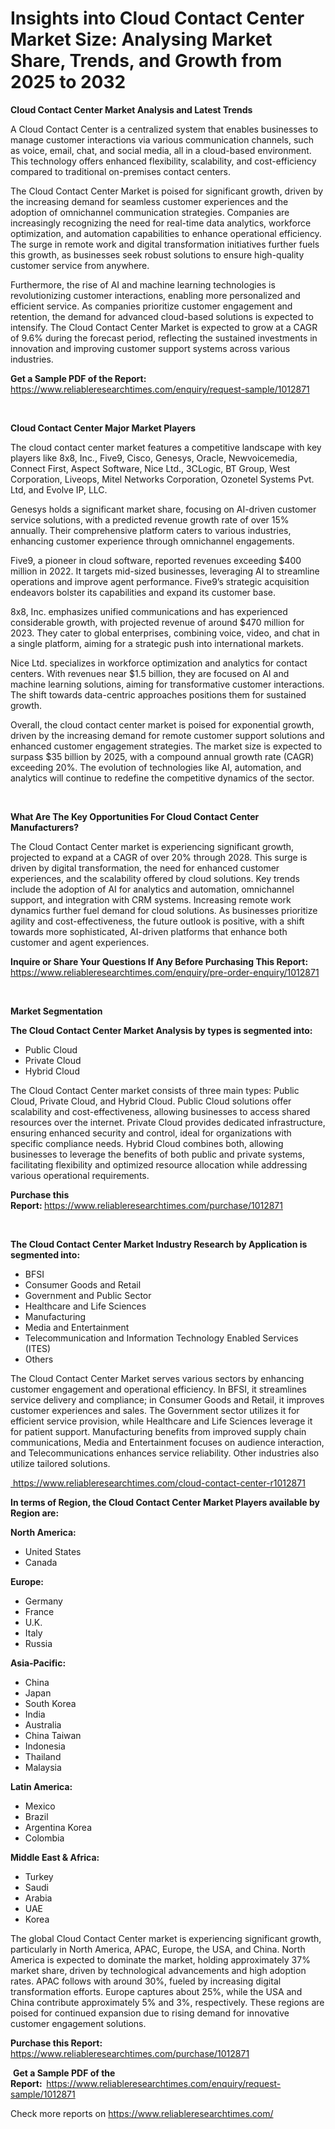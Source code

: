 <p><h1>Insights into Cloud Contact Center Market Size: Analysing Market Share, Trends, and Growth from 2025 to 2032</h1></p><p><strong>Cloud Contact Center Market Analysis and Latest Trends</strong></p>
<p><p>A Cloud Contact Center is a centralized system that enables businesses to manage customer interactions via various communication channels, such as voice, email, chat, and social media, all in a cloud-based environment. This technology offers enhanced flexibility, scalability, and cost-efficiency compared to traditional on-premises contact centers. </p><p>The Cloud Contact Center Market is poised for significant growth, driven by the increasing demand for seamless customer experiences and the adoption of omnichannel communication strategies. Companies are increasingly recognizing the need for real-time data analytics, workforce optimization, and automation capabilities to enhance operational efficiency. The surge in remote work and digital transformation initiatives further fuels this growth, as businesses seek robust solutions to ensure high-quality customer service from anywhere.</p><p>Furthermore, the rise of AI and machine learning technologies is revolutionizing customer interactions, enabling more personalized and efficient service. As companies prioritize customer engagement and retention, the demand for advanced cloud-based solutions is expected to intensify. The Cloud Contact Center Market is expected to grow at a CAGR of 9.6% during the forecast period, reflecting the sustained investments in innovation and improving customer support systems across various industries.</p></p>
<p><strong>Get a Sample PDF of the Report:&nbsp;</strong> <a href="https://www.reliableresearchtimes.com/enquiry/request-sample/1012871?utm_campaign=2638&utm_medium=2&utm_source=Github&utm_content=ia&utm_term=06032025&utm_id=cloud-contact-center">https://www.reliableresearchtimes.com/enquiry/request-sample/1012871</a></p>
<p>&nbsp;</p>
<p><strong>Cloud Contact Center Major Market Players</strong></p>
<p><p>The cloud contact center market features a competitive landscape with key players like 8x8, Inc., Five9, Cisco, Genesys, Oracle, Newvoicemedia, Connect First, Aspect Software, Nice Ltd., 3CLogic, BT Group, West Corporation, Liveops, Mitel Networks Corporation, Ozonetel Systems Pvt. Ltd, and Evolve IP, LLC. </p><p>Genesys holds a significant market share, focusing on AI-driven customer service solutions, with a predicted revenue growth rate of over 15% annually. Their comprehensive platform caters to various industries, enhancing customer experience through omnichannel engagements.</p><p>Five9, a pioneer in cloud software, reported revenues exceeding $400 million in 2022. It targets mid-sized businesses, leveraging AI to streamline operations and improve agent performance. Five9’s strategic acquisition endeavors bolster its capabilities and expand its customer base.</p><p>8x8, Inc. emphasizes unified communications and has experienced considerable growth, with projected revenue of around $470 million for 2023. They cater to global enterprises, combining voice, video, and chat in a single platform, aiming for a strategic push into international markets.</p><p>Nice Ltd. specializes in workforce optimization and analytics for contact centers. With revenues near $1.5 billion, they are focused on AI and machine learning solutions, aiming for transformative customer interactions. The shift towards data-centric approaches positions them for sustained growth.</p><p>Overall, the cloud contact center market is poised for exponential growth, driven by the increasing demand for remote customer support solutions and enhanced customer engagement strategies. The market size is expected to surpass $35 billion by 2025, with a compound annual growth rate (CAGR) exceeding 20%. The evolution of technologies like AI, automation, and analytics will continue to redefine the competitive dynamics of the sector.</p></p>
<p>&nbsp;</p>
<p><strong>What Are The Key Opportunities For Cloud Contact Center Manufacturers?</strong></p>
<p><p>The Cloud Contact Center market is experiencing significant growth, projected to expand at a CAGR of over 20% through 2028. This surge is driven by digital transformation, the need for enhanced customer experiences, and the scalability offered by cloud solutions. Key trends include the adoption of AI for analytics and automation, omnichannel support, and integration with CRM systems. Increasing remote work dynamics further fuel demand for cloud solutions. As businesses prioritize agility and cost-effectiveness, the future outlook is positive, with a shift towards more sophisticated, AI-driven platforms that enhance both customer and agent experiences.</p></p>
<p><strong>Inquire or Share Your Questions If Any Before Purchasing This Report:</strong> <a href="https://www.reliableresearchtimes.com/enquiry/pre-order-enquiry/1012871?utm_campaign=2638&utm_medium=2&utm_source=Github&utm_content=ia&utm_term=06032025&utm_id=cloud-contact-center">https://www.reliableresearchtimes.com/enquiry/pre-order-enquiry/1012871</a></p>
<p>&nbsp;</p>
<p><strong>Market Segmentation</strong></p>
<p><strong>The Cloud Contact Center Market Analysis by types is segmented into:</strong></p>
<p><ul><li>Public Cloud</li><li>Private Cloud</li><li>Hybrid Cloud</li></ul></p>
<p><p>The Cloud Contact Center market consists of three main types: Public Cloud, Private Cloud, and Hybrid Cloud. Public Cloud solutions offer scalability and cost-effectiveness, allowing businesses to access shared resources over the internet. Private Cloud provides dedicated infrastructure, ensuring enhanced security and control, ideal for organizations with specific compliance needs. Hybrid Cloud combines both, allowing businesses to leverage the benefits of both public and private systems, facilitating flexibility and optimized resource allocation while addressing various operational requirements.</p></p>
<p><strong>Purchase this Report:&nbsp;</strong><a href="https://www.reliableresearchtimes.com/purchase/1012871?utm_campaign=2638&utm_medium=2&utm_source=Github&utm_content=ia&utm_term=06032025&utm_id=cloud-contact-center">https://www.reliableresearchtimes.com/purchase/1012871</a></p>
<p>&nbsp;</p>
<p><strong>The Cloud Contact Center Market Industry Research by Application is segmented into:</strong></p>
<p><ul><li>BFSI</li><li>Consumer Goods and Retail</li><li>Government and Public Sector</li><li>Healthcare and Life Sciences</li><li>Manufacturing</li><li>Media and Entertainment</li><li>Telecommunication and Information Technology Enabled Services (ITES)</li><li>Others</li></ul></p>
<p><p>The Cloud Contact Center Market serves various sectors by enhancing customer engagement and operational efficiency. In BFSI, it streamlines service delivery and compliance; in Consumer Goods and Retail, it improves customer experiences and sales. The Government sector utilizes it for efficient service provision, while Healthcare and Life Sciences leverage it for patient support. Manufacturing benefits from improved supply chain communications, Media and Entertainment focuses on audience interaction, and Telecommunications enhances service reliability. Other industries also utilize tailored solutions.</p></p>
<p><a href="https://www.reliableresearchtimes.com/cloud-contact-center-r1012871?utm_campaign=2638&utm_medium=2&utm_source=Github&utm_content=ia&utm_term=06032025&utm_id=cloud-contact-center">&nbsp;https://www.reliableresearchtimes.com/cloud-contact-center-r1012871</a></p>
<p><strong>In terms of Region, the Cloud Contact Center Market Players available by Region are:</strong></p>
<p>
    <p> <strong> North America: </strong>
        <ul>
            <li>United States</li>
            <li>Canada</li>
        </ul>
        </p> 
    <p> <strong> Europe: </strong>
        <ul>
            <li>Germany</li>
            <li>France</li>
            <li>U.K.</li>
            <li>Italy</li>
            <li>Russia</li>
        </ul>
        </p> 
    <p> <strong> Asia-Pacific: </strong>
        <ul>
            <li>China</li>
            <li>Japan</li>
            <li>South Korea</li>
            <li>India</li>
            <li>Australia</li>
            <li>China Taiwan</li>
            <li>Indonesia</li>
            <li>Thailand</li>
            <li>Malaysia</li>
        </ul>
        </p> 
    <p> <strong> Latin America: </strong>
        <ul>
            <li>Mexico</li>
            <li>Brazil</li>
            <li>Argentina Korea</li>
            <li>Colombia</li>
        </ul>
        </p> 
    <p> <strong> Middle East & Africa: </strong>
        <ul>
            <li>Turkey</li>
            <li>Saudi</li>
            <li>Arabia</li>
            <li>UAE</li>
            <li>Korea</li>
        </ul>
    </p>
    </p>
<p><p>The global Cloud Contact Center market is experiencing significant growth, particularly in North America, APAC, Europe, the USA, and China. North America is expected to dominate the market, holding approximately 37% market share, driven by technological advancements and high adoption rates. APAC follows with around 30%, fueled by increasing digital transformation efforts. Europe captures about 25%, while the USA and China contribute approximately 5% and 3%, respectively. These regions are poised for continued expansion due to rising demand for innovative customer engagement solutions.</p></p>
<p><strong>Purchase this Report: </strong><a href="https://www.reliableresearchtimes.com/purchase/1012871?utm_campaign=2638&utm_medium=2&utm_source=Github&utm_content=ia&utm_term=06032025&utm_id=cloud-contact-center">https://www.reliableresearchtimes.com/purchase/1012871</a></p>
<p>&nbsp;<strong>Get a Sample PDF of the Report:&nbsp;&nbsp;</strong><a href="https://www.reliableresearchtimes.com/enquiry/request-sample/1012871?utm_campaign=2638&utm_medium=2&utm_source=Github&utm_content=ia&utm_term=06032025&utm_id=cloud-contact-center">https://www.reliableresearchtimes.com/enquiry/request-sample/1012871</a></p>
<p><strong></strong></p>
<p>Check more reports on <a href="https://www.reliableresearchtimes.com/?utm_campaign=2638&utm_medium=2&utm_source=Github&utm_content=ia&utm_term=06032025&utm_id=cloud-contact-center">https://www.reliableresearchtimes.com/</a></p>